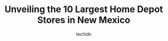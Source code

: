 ---
layout: ampstory
image: https://i0.wp.com/paketmu.com/wp-content/uploads/2023/06/the-home-depot-0-in-new-mexico-1686370852.jpeg?resize=640,853
author: techidn
featured: false
description: Explore the diverse Home Depot Store scene in New Mexico, home to an incredible selection of 10 establishments catering to every taste. Whether youre in search of iconic favorites or undisc
title: Unveiling the 10 Largest Home Depot Stores in New Mexico
cover:
   title: Unveiling the 10 Largest Home Depot Stores in New Mexico
   subtitle: RICKPATE
   background: https://paketmu.com/wp-content/uploads/2023/06/the-home-depot-0-in-new-mexico-1686370852.jpeg

pages: 
 - layout: thirds
   top: <h1>#1 The Home Depot</h1>
   bottom: "<p>Great place to buy a Christmas tree! Prices were lower than other big box stores. Joey was so helpful last Sunday. Helping with pricing, taking it up to the front, prepar</p>"
   background: https://paketmu.com/wp-content/uploads/2023/06/the-home-depot-1-in-new-mexico-1686370852.jpeg
   backgroundblur: true
 - layout: thirds
   top: <h1>#2 The Home Depot</h1>
   bottom: "<p>4/10 I received the email that my order was ready for pickup4/11 I drove to the store and arrived around 4pm. The sign said I did not need the app to check in, that I cou</p>"
   background: https://paketmu.com/wp-content/uploads/2023/06/the-home-depot-2-in-new-mexico-1686370853.jpeg
   cta:
      link: https://paketmu.com/unveiling-the-10-largest-home-depot-stores-in-new-mexico/
      text: Unveiling the 10 Largest Home Depot Stores in New Mexico
 - layout: thirds
   top: <h1>#3 The Home Depot</h1>
   bottom: "<p>This store is one of the worst stores when it comes to customer service. Gave a hard time to a veteran for trying to use his military discount for something that I was pu</p>"
   background: https://paketmu.com/wp-content/uploads/2023/06/the-home-depot-3-in-new-mexico-1686370854.jpeg
   cta:
      link: https://paketmu.com/unveiling-the-10-largest-home-depot-stores-in-new-mexico/
      text: Unveiling the 10 Largest Home Depot Stores in New Mexico
 - layout: thirds
   top: <h1>#4 The Home Depot</h1>
   bottom: "<p>225 N Telshor Blvd, Las Cruces, NM 88011, United States</p>"
   background: https://images.unsplash.com/photo-1489648022186-8f49310909a0?ixlib=rb-4.0.3&ixid=MnwxMjA3fDB8MHxwaG90by1wYWdlfHx8fGVufDB8fHx8&auto=format&fit=crop&w=640&h=853&q=80
   cta:
      link: https://paketmu.com/unveiling-the-10-largest-home-depot-stores-in-new-mexico/
      text: Unveiling the 10 Largest Home Depot Stores in New Mexico
 - layout: thirds
   top: <h1>#5 The Home Depot</h1>
   bottom: "<p>10200 Coors Bypass NW NW, Albuquerque, NM 87114, United States</p>"
   background: https://images.unsplash.com/photo-1547366785-564103df7e13?ixlib=rb-4.0.3&ixid=MnwxMjA3fDB8MHxwaG90by1wYWdlfHx8fGVufDB8fHx8&auto=format&fit=crop&w=640&h=853&q=80
   cta:
      link: https://paketmu.com/unveiling-the-10-largest-home-depot-stores-in-new-mexico/
      text: Unveiling the 10 Largest Home Depot Stores in New Mexico
 - layout: thirds
   top: <h1>#6 The Home Depot</h1>
   bottom: "<p>952 Richards Ave, Santa Fe, NM 87507, United States</p>"
   background: https://images.unsplash.com/photo-1609083590460-7b8cc0ca65f8?ixlib=rb-4.0.3&ixid=MnwxMjA3fDB8MHxwaG90by1wYWdlfHx8fGVufDB8fHx8&auto=format&fit=crop&w=640&h=853&q=80
   cta:
      link: https://paketmu.com/unveiling-the-10-largest-home-depot-stores-in-new-mexico/
      text: Unveiling the 10 Largest Home Depot Stores in New Mexico
 - layout: thirds
   top: <h1>#7 The Home Depot</h1>
   bottom: "<p>3560 E Main St, Farmington, NM 87402, United States</p>"
   background: https://images.unsplash.com/photo-1597773150796-e5c14ebecbf5?ixlib=rb-4.0.3&ixid=MnwxMjA3fDB8MHxwaG90by1wYWdlfHx8fGVufDB8fHx8&auto=format&fit=crop&w=640&h=853&q=80
   cta:
      link: https://paketmu.com/unveiling-the-10-largest-home-depot-stores-in-new-mexico/
      text: Unveiling the 10 Largest Home Depot Stores in New Mexico
 - layout: thirds
   middle: Continue reading...
   background: https://images.unsplash.com/photo-1536745287225-21d689278fd1?ixlib=rb-4.0.3&ixid=MnwxMjA3fDB8MHxwaG90by1wYWdlfHx8fGVufDB8fHx8&auto=format&fit=crop&w=640&h=853&q=80
   cta:
      link: https://paketmu.com/unveiling-the-10-largest-home-depot-stores-in-new-mexico/
      text: Unveiling the 10 Largest Home Depot Stores in New Mexico
      
---